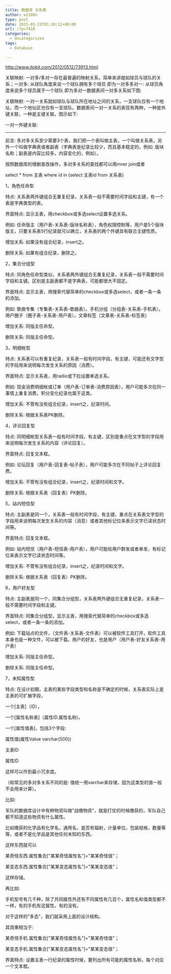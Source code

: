 ```yaml
---
title: 数据库 关系表
author: w1100n
type: post
date: 2015-03-23T01:28:12+00:00
url: /?p=7418
categories:
  - Uncategorized
tags:
  - Database

---
```

http://www.itokit.com/2012/0512/73913.html

关联映射: 一对多/多对一存在最普遍的映射关系，简单来讲就如球员与球队的关系；一对多: 从球队角度来说一个球队拥有多个球员 即为一对多多对一: 从球员角度来说多个球员属于一个球队 即为多对一数据表间一对多关系如下图: 


关联映射: 一对一关系就如球队与球队所在地址之间的关系，一支球队仅有一个地址，而一个地址区也仅有一支球队。数据表间一对一关系的表现有两种，一种是外键关联，一种是主键关联。图示如下: 
  
一对一外键关联: 


------------------------------------

前言: 多对多关系至少需要3个表，我们把一个表叫做主表，一个叫做关系表，另外一个叫做字典表或者副表（字典表是纪录比较少，而且基本稳定的，例如: 版块名称；副表是内容比较多，内容变化的，例如）。
  
按照数据库的增删查改操作，多对多关系的查找都可以用inner join或者

select * from 主表 where id in (select 主表id from 关系表)

1，角色任命型

特点: 关系表两外键组合无重复纪录，关系表一般不需要时间字段和主键，有一个表是字典类型的表。
  
界面特点: 显示主表，用checkbox或多选select设置多选关系。
  
例如: 任命版主（用户表-关系表-版块名称表），角色权限控制等，用户是5个版块版主，只要关系表5行纪录就可以确立，关系表的两个外键具有联合主键性质。
  
增加关系: 如果没有组合纪录，insert之。
  
删除关系: 如果有组合纪录，删除之。

2，集合分组型

特点: 同角色任命型类似，关系表两外键组合无重复纪录，关系表一般不需要时间字段和主键。区别是主副表都不是字典表，可能都很大不固定。
  
界面特点: 显示主表，用搜索代替简单的checkbox或多选select，或者一条一条的添加。
  
例如: 歌曲专集（专集表-关系表-歌曲表）。手机分组（分组表-关系表-手机表）。用户圈子（圈子表-关系表-用户表）。文章标签（文章表-关系表-标签表）
  
增加关系: 同版主任命型。
  
删除关系: 同版主任命型。
  
3，明细帐型

特点: 关系表可以有重复纪录，关系表一般有时间字段，有主键，可能还有文字型的字段用来说明每次发生关系的原因（消费）。
  
界面特点: 显示关系表，用radio或下拉设置单选关系。
  
例如: 现金消费明细帐或订单（用户表-订单表-消费原因表），用户可能多次在同一事情上重复消费。积分变化纪录也属于这类。
  
增加关系: 不管有没有组合纪录，insert之，纪录时间。
  
删除关系: 根据关系表PK删除。
  
4，评论回复型

特点: 同明细帐型关系表一般有时间字段，有主键，区别是重点在文字型的字段用来说明每次发生关系的内容（评论回复）。
  
界面特点: 回复文本框。
  
例如: 论坛回复（用户表-回复表-帖子表），用户可能多次在不同帖子上评论回复费。
  
增加关系: 不管有没有组合纪录，insert之，纪录时间和文字。
  
删除关系: 根据关系表（回复表）PK删除。

5，站内短信型

特点: 主副表是同一个，关系表一般有时间字段，有主键，重点在关系表文字型的字段用来说明每次发生关系的内容（消息）或者其他标记位来表示文字已读状态时间等。
  
界面特点: 回复文本框。
  
例如: 站内短信（用户表-短信表-用户表），用户可能给用户群发或者单发，有标记位来表示文字已读状态时间等。
  
增加关系: 不管有没有组合纪录，insert之，纪录时间和文字。
  
删除关系: 根据关系表（回复表）PK删除。

6，用户好友型

特点: 主副表是同一个，同集合分组型，关系表两外键组合无重复纪录，关系表一般不需要时间字段和主键。
  
界面特点: 同集合分组型，显示主表，用搜索代替简单的checkbox或多选select，或者一条一条的添加。
  
例如: 下载站点的文件，（文件表-关系表-文件表）可以被软件工具打开，软件工具本身也是一种文件，可以被下载。用户的好友，也是用户（用户表-好友关系表-用户表）
  
增加关系: 同版主任命型。
  
删除关系: 同版主任命型。
  
7，未知属性型

特点: 在设计初期，主表的某些字段类型和名称是不确定的时候，关系表实际上是主表的可扩展字段，
  
一个[主表]（ID），
  
一个[属性名称表]（属性ID.属性名称)，
  
一个[属性值表]，包括3个字段: 
  
属性值(属性Value varchar(500))
  
主表ID
  
属性ID

这样可以作到最小冗余度。
  
（和常见的多对多关系不同的是: 值统一用varchar来存储，因为这类型的值一般不会用来计算）。

比如: 

军队的数据库设计中有种物资叫做"战缴物资"，就是打仗的时候缴获的，军队自己都不知道这些物资有什么属性。

比如缴获的化学品有化学名，通用名，是否有辐射，计量单位，包装规格，数量等等，或者不是化学品是其他任何未知的东西。
  
这样东西就可以

某奇怪东西.属性集合["某某奇怪属性名"]="某某奇怪值"；
  
某变态东西.属性集合["某某变态属性名"]="某某变态值"；

这样存储。

再比如: 

手机型号有几千种，除了共同属性外还有不同属性有几百个，属性名和值类型都不一样，有的手机有这属性，有的没有。
  
对于这样的"多态"，我们就采用上面的设计结构。
  
其效果相当于: 

某奇怪手机.属性集合["某某奇怪属性名"]="某某奇怪值"；
  
某变态手机.属性集合["某某变态属性名"]="某某变态值"；

界面特点: 设置主表一行纪录的属性时候，要列出所有可能的属性名称，每个对应一个文本框。